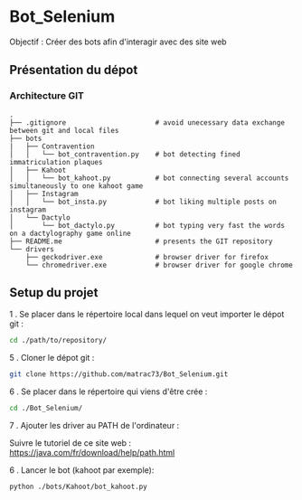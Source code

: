 # Bot_Selenium

Objectif : Créer des bots afin d'interagir avec des site web

## Présentation du dépot
### Architecture GIT

    .
    ├── .gitignore                      # avoid unecessary data exchange between git and local files
    ├── bots                                  
    |   ├── Contravention                        
    │   │   └── bot_contravention.py    # bot detecting fined immatriculation plaques
    │   ├── Kahoot                        
    │   │   └── bot_kahoot.py           # bot connecting several accounts simultaneously to one kahoot game
    │   ├── Instagram
    │   │   └── bot_insta.py            # bot liking multiple posts on instagram
    │   └── Dactylo
    │       └── bot_dactylo.py          # bot typing very fast the words on a dactylography game online
    ├── README.me                       # presents the GIT repository
    └── drivers
        ├── geckodriver.exe             # browser driver for firefox
        └── chromedriver.exe            # browser driver for google chrome

## Setup du projet

1 . Se placer dans le répertoire local dans lequel on veut importer le dépot git :
``` bash
cd ./path/to/repository/
```
5 . Cloner le dépot git :
``` bash
git clone https://github.com/matrac73/Bot_Selenium.git
```
6 . Se placer dans le répertoire qui viens d'être crée :
``` bash
cd ./Bot_Selenium/
```
7 . Ajouter les driver au PATH de l'ordinateur :

Suivre le tutoriel de ce site web : https://java.com/fr/download/help/path.html

6 . Lancer le bot (kahoot par exemple):
``` bash
python ./bots/Kahoot/bot_kahoot.py
```

